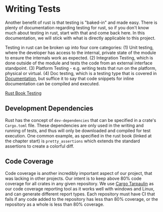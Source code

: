 # Writing Tests

Another benefit of rust is that testing is "baked-in" and made easy. There is plenty of documentation regarding testing
for rust, so if you don't know much about testing in rust, start with that and come back here. In this documentation,
we will stick with what is directly applicable to this project.

Testing in rust can be broken up into four core categories: (1) Unit testing, where the developer has access to the
internal, private state of the module to ensure the internals work as expected. (2) Integration Testing, which is done
outside of the module and tests the code from an external interface standpoint. (3) Platform Testing - e.g. writing
tests that run on the platform, physical or virtual. (4) Doc testing, which is a testing type that is covered in
[Documentation](documenting.md), but suffice it to say that code snippets for inline documentation can be compiled and
executed.

[Rust Book Testing](https://doc.rust-lang.org/rust-by-example/testing.html)

## Development Dependencies

Rust has the concept of `dev-dependencies` that can be specified in a crate's `Cargo.toml` file. These dependencies are
only used in the writing and running of tests, and thus will only be downloaded and compiled for test execution. One
common example, as specified in the rust book (linked at the chapter start) is `pretty_assertions` which extends the
standard assertions to create a colorful diff.

## Code Coverage

Code coverage is another incredibly important aspect of our project, that was lacking in other projects. Our intent is
to keep above 80% code coverage for all crates in any given repository. We use [Cargo Tarpaulin](https://crates.io/crates/cargo-tarpaulin)
as our code coverage reporting tool as it works well with windows and Linux, and can generate different report types.
Each repository must have CI that fails if any code added to the repository has less than 80% coverage, or the
repository as a whole is less than 80% coverage.
